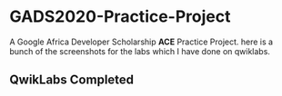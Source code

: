 # GADS2020-Practice-Project
A Google Africa Developer Scholarship **ACE** Practice Project.
here is a bunch of the screenshots for the labs which I have done on qwiklabs.

## QwikLabs Completed
